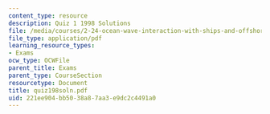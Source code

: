 ```yaml
---
content_type: resource
description: Quiz 1 1998 Solutions
file: /media/courses/2-24-ocean-wave-interaction-with-ships-and-offshore-energy-systems-13-022-spring-2002/221ee904bb5038a87aa3e9dc2c4491a0_quiz198soln.pdf
file_type: application/pdf
learning_resource_types:
- Exams
ocw_type: OCWFile
parent_title: Exams
parent_type: CourseSection
resourcetype: Document
title: quiz198soln.pdf
uid: 221ee904-bb50-38a8-7aa3-e9dc2c4491a0
---
```

